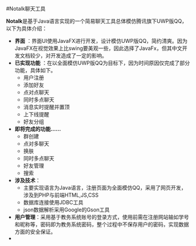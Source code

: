#Notalk聊天工具

**Notalk**是基于Java语言实现的一个简易聊天工具总体模仿腾讯旗下UWP版QQ，以下为具体介绍：
 
- **界面** ：界面UI使用JavaFX进行开发，设计模仿UWP版QQ，简约清爽。因为JavaFX在视觉效果上比swing要美观一些，因此选择了JavaFx，但其中文开发文档较少，对开发造成了一定的影响。
- **已实现功能** ：在以全面模仿UWP版QQ为目标下，因为时间原因仅完成了部分功能，具体如下。
  - 用户注册
  - 添加好友
  - 点对点聊天
  - 同时多点聊天
  - 消息实时提醒并置顶
  - 上下线提醒
  - 好友分组
- **即将完成的功能……**
  - 群创建
  - 点对多聊天
  - 换肤
  - 同时多点聊天
  - 好友管理
  - 搜索
- **涉及技术**：
  - 主要实现语言为Java语言，注册页面为全面模仿QQ，采用了网页开发，涉及到PHP与前端HTML,JS,CSS 
  - 数据库连接使用JDBC工具
  - json数据解析采用Google的Gson工具
- **用户管理**：采用基于教务系统账号的登录方式，使用前需在注册网站输如学号和昵称等，密码即为教务系统密码，整个过程中不保存用户的密码，实现数据方面的安全保证。
- 
